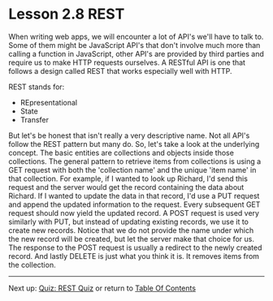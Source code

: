 # Lesson 2.8 REST

When writing web apps, we will encounter a lot of API's we'll have to talk to. Some of them might be JavaScript API's that don't involve much more than calling a function in JavaScript, other API's are provided by third parties and require us to make HTTP requests ourselves. A RESTful API is one that follows a design called REST that works especially well with HTTP. 

REST stands for:
- REpresentational
- State
- Transfer

But let's be honest that isn't really a very descriptive name. Not all API's follow the REST pattern but many do. So, let's take a look at the underlying concept. The basic entities are collections and objects inside those collections. The general pattern to retrieve items from collections is using a GET request with both the 'collection name' and the unique 'item name' in that collection. For example, if I wanted to look up Richard, I'd send this request and the server would get the record containing the data about Richard. If I wanted to update the data in that record, I'd use a PUT request and append the updated information to the request. Every subsequent GET request should now yield the updated record. A POST request is used very similarly with PUT, but instead of updating existing records, we use it to create new records. Notice that we do not provide the name under which the new record will be created, but let the server make that choice for us. The response to the POST request is usually a redirect to the newly created record. And lastly DELETE is just what you think it is. It removes items from the collection.

- - -
Next up: [Quiz: REST Quiz](ND024_Part4_Lesson02_09.md) or return to [Table Of Contents](./ND024_TableOfContents.md)
